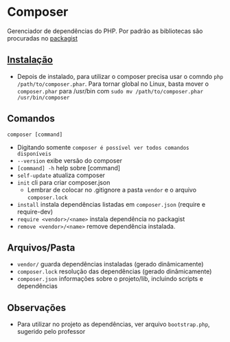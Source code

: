 # Composer
Gerenciador de dependências do PHP. Por padrão as bibliotecas são procuradas no [packagist](https://packagist.org/)

## [Instalação](https://getcomposer.org/download/)
* Depois de instalado, para utilizar o composer precisa usar o comndo ``php /path/to/composer.phar``. Para tornar global no Linux, basta mover o ``composer.phar`` para /usr/bin com ``sudo mv /path/to/composer.phar /usr/bin/composer``

## Comandos
``composer [command]``
* Digitando somente ``composer é possível ver todos comandos disponíveis``
* ``--version`` exibe versão do composer
* ``[command] -h`` help sobre [command]
* ``self-update`` atualiza composer
* ``init`` cli para criar composer.json
    * Lembrar de colocar no .gitignore a pasta ``vendor`` e o arquivo ``composer.lock``
* ``install`` instala dependências listadas em ``composer.json`` (require e require-dev)
* ``require <vendor>/<name>`` instala dependência no packagist
* ``remove <vendor>/<name>`` remove dependência instalada.

## Arquivos/Pasta
* ``vendor/`` guarda dependências instaladas (gerado dinâmicamente)
* ``composer.lock`` resolução das dependências (gerado dinâmicamente)
* ``composer.json`` informações sobre o projeto/lib, incluindo scripts e dependências

## Observações
* Para utilizar no projeto as dependências, ver arquivo ``bootstrap.php``, sugerido pelo professor


